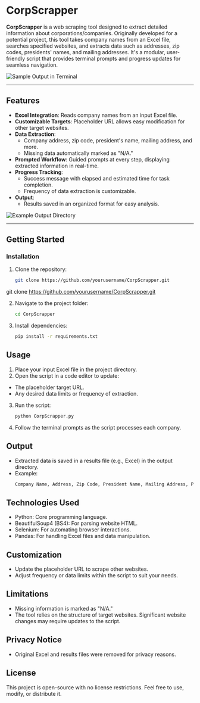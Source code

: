 # CorpScrapper

**CorpScrapper** is a web scraping tool designed to extract detailed information about corporations/companies. Originally developed for a potential project, this tool takes company names from an Excel file, searches specified websites, and extracts data such as addresses, zip codes, presidents' names, and mailing addresses. It's a modular, user-friendly script that provides terminal prompts and progress updates for seamless navigation.

![Sample Output in Terminal](path/to/terminal_screenshot.png)

---

## Features

- **Excel Integration**: Reads company names from an input Excel file.
- **Customizable Targets**: Placeholder URL allows easy modification for other target websites.
- **Data Extraction**:
  - Company address, zip code, president's name, mailing address, and more.
  - Missing data automatically marked as "N/A."
- **Prompted Workflow**: Guided prompts at every step, displaying extracted information in real-time.
- **Progress Tracking**:
  - Success message with elapsed and estimated time for task completion.
  - Frequency of data extraction is customizable.
- **Output**:
  - Results saved in an organized format for easy analysis.

![Example Output Directory](path/to/output_directory_screenshot.png)

---

## Getting Started

### Installation

1. Clone the repository:
   ```bash
   git clone https://github.com/yourusername/CorpScrapper.git

git clone https://github.com/yourusername/CorpScrapper.git

2. Navigate to the project folder:
   ```bash
   cd CorpScrapper
3. Install dependencies:
   ```bash
   pip install -r requirements.txt
## Usage
1. Place your input Excel file in the project directory.
2. Open the script in a code editor to update:
  - The placeholder target URL.
  - Any desired data limits or frequency of extraction.
3. Run the script:
    ```bash
    python CorpScrapper.py
4. Follow the terminal prompts as the script processes each company.

## Output
- Extracted data is saved in a results file (e.g., Excel) in the output directory.
- Example:
  ```bash
  Company Name, Address, Zip Code, President Name, Mailing Address, Permanent Address

## Technologies Used
- Python: Core programming language.
- BeautifulSoup4 (BS4): For parsing website HTML.
- Selenium: For automating browser interactions.
- Pandas: For handling Excel files and data manipulation.

## Customization
- Update the placeholder URL to scrape other websites.
- Adjust frequency or data limits within the script to suit your needs.

## Limitations
- Missing information is marked as "N/A."
- The tool relies on the structure of target websites. Significant website changes may require updates to the script.

## Privacy Notice
- Original Excel and results files were removed for privacy reasons.

## License
This project is open-source with no license restrictions. Feel free to use, modify, or distribute it.  
